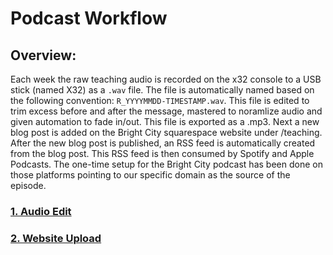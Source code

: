 # Podcast Workflow

## Overview:

Each week the raw teaching audio is recorded on the x32 console to a USB stick (named X32) as a `.wav` file. The file is automatically named based on the following convention: `R_YYYYMMDD-TIMESTAMP.wav`. This file is edited to trim excess before and after the message, mastered to noramlize audio and given automation to fade in/out. This file is exported as a .mp3. Next a new blog post is added on the Bright City squarespace website under /teaching. After the new blog post is published, an RSS feed is automatically created from the blog post. This RSS feed is then consumed by Spotify and Apple Podcasts. The one-time setup for the Bright City podcast has been done on those platforms pointing to our specific domain as the source of the episode. 

### [1. Audio Edit](audio-edit.md)

### [2. Website Upload](squarespace-pod-upload.md)